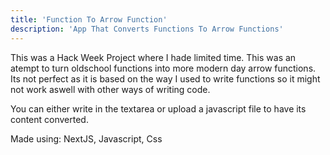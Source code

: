 ```yaml
---
title: 'Function To Arrow Function'
description: 'App That Converts Functions To Arrow Functions'
---
```

This was a Hack Week Project where I hade limited time.
This was an atempt to turn oldschool functions into more modern day arrow functions.
Its not perfect as it is based on the way I used to write functions so it might not work aswell with other ways of writing code.

You can either write in the textarea or upload a javascript file to have its content converted.

Made using: NextJS, Javascript, Css